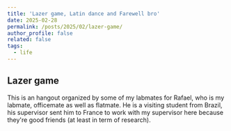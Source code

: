 ```yaml
---
title: 'Lazer game, Latin dance and Farewell bro'
date: 2025-02-28
permalink: /posts/2025/02/lazer-game/
author_profile: false
related: false
tags:
  - life
---
```

## Lazer game
This is an hangout organized by some of my labmates for Rafael, who is my labmate, officemate as well as flatmate. He is a visiting student from Brazil, his supervisor sent him to France to work with my supervisor here because they're good friends (at least in term of research).
